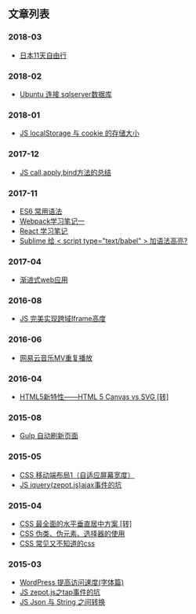 ## 文章列表

### 2018-03
 * [日本11天自由行](https://github.com/zou12e/blog/issues/21)
 
 
### 2018-02
 * [Ubuntu 连接 sqlserver数据库](https://github.com/zou12e/blog/issues/20)


### 2018-01
 * [JS localStorage 与 cookie 的存储大小](https://github.com/zou12e/blog/issues/19)
 
 
### 2017-12
 * [JS call,apply,bind方法的总结](https://github.com/zou12e/blog/issues/18)
 
 
### 2017-11
 * [ES6 常用语法](https://github.com/zou12e/blog/issues/17)
 * [Webpack学习笔记一](https://github.com/zou12e/blog/issues/16)
 * [React 学习笔记](https://github.com/zou12e/blog/issues/15)
 * [Sublime 给 < script type="text/babel" > 加语法高亮?](https://github.com/zou12e/blog/issues/14)
 
 
### 2017-04
 * [渐进式web应用](https://github.com/zou12e/blog/issues/13)


### 2016-08
 * [JS 完美实现跨域Iframe高度](https://github.com/zou12e/blog/issues/12)
 
 
### 2016-06
 * [网易云音乐MV重复播放](https://github.com/zou12e/blog/issues/11)
 
 
### 2016-04
 * [HTML5新特性——HTML 5 Canvas vs SVG [转]](https://github.com/zou12e/blog/issues/10)


### 2015-08
 * [Gulp 自动刷新页面](https://github.com/zou12e/blog/issues/9)
 
 
### 2015-05
 * [CSS 移动端布局1（自适应屏幕宽度）](https://github.com/zou12e/blog/issues/8)
 * [JS jquery(zepot.js)ajax事件的坑](https://github.com/zou12e/blog/issues/7)
 

### 2015-04
 * [CSS 最全面的水平垂直居中方案 [转]](https://github.com/zou12e/blog/issues/6)
 * [CSS 伪类、伪元素、选择器的使用](https://github.com/zou12e/blog/issues/5)
 * [CSS 常见又不知道的css](https://github.com/zou12e/blog/issues/4)
 
 
### 2015-03
 * [WordPress 提高访问速度(字体篇)](https://github.com/zou12e/blog/issues/3)
 * [JS zepot.js之tap事件的坑](https://github.com/zou12e/blog/issues/2)
 * [JS Json 与 String 之间转换](https://github.com/zou12e/blog/issues/1)
